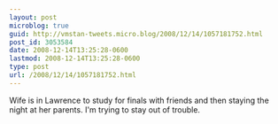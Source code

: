 ```yaml
---
layout: post
microblog: true
guid: http://vmstan-tweets.micro.blog/2008/12/14/1057181752.html
post_id: 3053584
date: 2008-12-14T13:25:28-0600
lastmod: 2008-12-14T13:25:28-0600
type: post
url: /2008/12/14/1057181752.html
---
```

Wife is in Lawrence to study for finals with friends and then staying the night at her parents. I'm trying to stay out of trouble.
